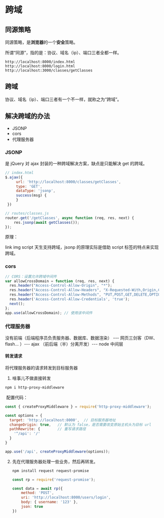 # 跨域

## 同源策略

同源策略，是**浏览器**的一个**安全**策略。

所谓“同源”，指的是：协议、域名（ip）、端口三者全都一样。

```
http://localhost:8000/index.html
http://localhost:8000/login.html
http://localhost:3000/classes/getClasses
```

## 跨域

协议、域名（ip）、端口三者有一个不一样，就称之为“跨域”。

## 解决跨域的办法

- JSONP
- cors
- 代理服务器

### JSONP

是 jQuery 对 ajax 封装的一种跨域解决方案，缺点是只能解决 get 的跨域。

```js
// index.html 
$.ajax({
     url: 'http://localhost:8000/classes/getClasses',
     type: 'GET',
     dataType: 'jsonp',
     success(msg) {
     }
 })
```

```js
// routes/classes.js
router.get('/getClasses', async function (req, res, next) {
    res.jsonp(await getClasses());
});
```

原理：

link  img  script 天生支持跨域，jsonp 的原理实际是借助 script 标签的特点来实现跨域。

### cors

```js
// CORS：设置允许跨域中间件
var allowCrossDomain = function (req, res, next) {
  res.header("Access-Control-Allow-Origin", "*");
  res.header("Access-Control-Allow-Headers", "X-Requested-With,Origin,Content-Type,Accept");
  res.header("Access-Control-Allow-Methods", "PUT,POST,GET,DELETE,OPTIONS");
  res.header('Access-Control-Allow-Credentials', 'true');
  next();
};
app.use(allowCrossDomain); // 使用该中间件
```

### 代理服务器

没有前端（后端程序员负责服务器、数据库、数据渲染） ---  网页三剑客（DW、flash... ）--- ajax （前后端（半）分离开发）---  node 中间层

#### 转发请求

将代理服务器的请求转发到目标服务器

1. 啥事儿不做直接转发

```bash
npm i http-proxy-middleware
```

​	配置代码：

```js
const { createProxyMiddleware } = require('http-proxy-middleware');

const options = {
  target: 'http://localhost:8000',  // 目标服务器地址
  changeOrigin: true,   // 默认为 false，是否需要改变原始主机头为目标 url
  pathRewrite: {        // 重写请求路径
    '^/api': '/'
  }
}

app.use('/api', createProxyMiddleware(options));
```

2. 先在代理服务器处理一些业务，然后再转发。

   ```bash
   npm install request request-promise
   ```

   ```js
   const rp = require('request-promise');
   
   const data = await rp({
       method: 'POST',
       uri: 'http://localhost:8000/users/login',
       body: { username: '123' },
       json: true
   })
   ```

   





